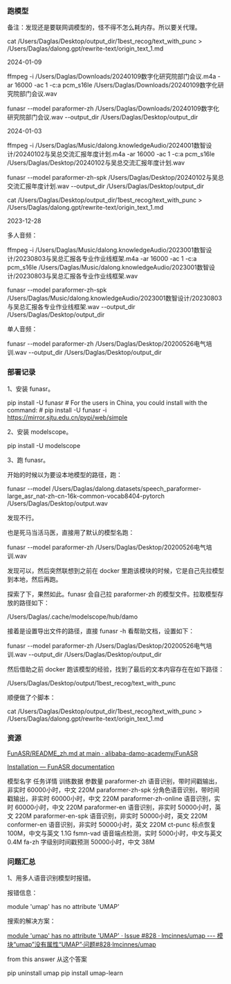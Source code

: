 ### 跑模型

备注：发现还是要联网调模型的，怪不得不怎么耗内存。所以要关代理。

cat /Users/Daglas/Desktop/output_dir/1best_recog/text_with_punc > /Users/Daglas/dalong.gpt/rewrite-text/origin_text_1.md





2024-01-09

ffmpeg -i /Users/Daglas/Downloads/20240109数字化研究院部门会议.m4a -ar 16000 -ac 1 -c:a pcm_s16le /Users/Daglas/Downloads/20240109数字化研究院部门会议.wav

funasr --model paraformer-zh /Users/Daglas/Downloads/20240109数字化研究院部门会议.wav --output_dir /Users/Daglas/Desktop/output_dir



2024-01-03

ffmpeg -i /Users/Daglas/Music/dalong.knowledgeAudio/2024001数智设计/20240102与吴总交流汇报年度计划.m4a -ar 16000 -ac 1 -c:a pcm_s16le /Users/Daglas/Desktop/20240102与吴总交流汇报年度计划.wav

funasr --model paraformer-zh-spk /Users/Daglas/Desktop/20240102与吴总交流汇报年度计划.wav --output_dir /Users/Daglas/Desktop/output_dir

cat /Users/Daglas/Desktop/output_dir/1best_recog/text_with_punc > /Users/Daglas/dalong.gpt/rewrite-text/origin_text_1.md



2023-12-28


多人音频：

ffmpeg -i /Users/Daglas/Music/dalong.knowledgeAudio/2023001数智设计/20230803与吴总汇报各专业作业线框架.m4a -ar 16000 -ac 1 -c:a pcm_s16le /Users/Daglas/Music/dalong.knowledgeAudio/2023001数智设计/20230803与吴总汇报各专业作业线框架.wav

funasr --model paraformer-zh-spk /Users/Daglas/Music/dalong.knowledgeAudio/2023001数智设计/20230803与吴总汇报各专业作业线框架.wav --output_dir /Users/Daglas/Desktop/output_dir

单人音频：

funasr --model paraformer-zh /Users/Daglas/Desktop/20200526电气培训.wav --output_dir /Users/Daglas/Desktop/output_dir



### 部署记录

1、安装 funasr。

pip install -U funasr
\# For the users in China, you could install with the command:
\# pip install -U funasr -i https://mirror.sjtu.edu.cn/pypi/web/simple

2、安装 modelscope。

pip install -U modelscope

3、跑 funasr。

开始的时候以为要设本地模型的路径，跑：

funasr --model /Users/Daglas/dalong.datasets/speech_paraformer-large_asr_nat-zh-cn-16k-common-vocab8404-pytorch /Users/Daglas/Desktop/output.wav

发现不行。

也是死马当活马医，直接用了默认的模型名跑：

funasr --model paraformer-zh /Users/Daglas/Desktop/20200526电气培训.wav

发现可以，然后突然联想到之前在 docker 里跑该模块的时候，它是自己先拉模型到本地，然后再跑。

探索了下，果然如此。funasr 会自己拉 paraformer-zh 的模型文件。拉取模型存放的路径如下：

/Users/Daglas/.cache/modelscope/hub/damo

接着是设置导出文件的路径，直接 funasr -h 看帮助文档，设置如下：

funasr --model paraformer-zh /Users/Daglas/Desktop/20200526电气培训.wav --output_dir /Users/Daglas/Desktop/output_dir

然后借助之前 docker 跑该模型的经验，找到了最后的文本内容存在在如下路径：

/Users/Daglas/Desktop/output/1best_recog/text_with_punc

顺便做了个脚本：

cat /Users/Daglas/Desktop/output_dir/1best_recog/text_with_punc > /Users/Daglas/dalong.gpt/rewrite-text/origin_text_1.md

### 资源

[FunASR/README\_zh.md at main · alibaba-damo-academy/FunASR](https://github.com/alibaba-damo-academy/FunASR/blob/main/README_zh.md)

[Installation — FunASR documentation](https://alibaba-damo-academy.github.io/FunASR/en/installation/installation.html)


模型名字	任务详情	训练数据	参数量
paraformer-zh 语音识别，带时间戳输出，非实时	60000小时，中文	220M
paraformer-zh-spk 分角色语音识别，带时间戳输出，非实时	60000小时，中文	220M
paraformer-zh-online 语音识别，实时	60000小时，中文	220M
paraformer-en 语音识别，非实时	50000小时，英文	220M
paraformer-en-spk 语音识别，非实时	50000小时，英文	220M
conformer-en 语音识别，非实时	50000小时，英文	220M
ct-punc 标点恢复	100M，中文与英文	1.1G
fsmn-vad 语音端点检测，实时	5000小时，中文与英文	0.4M
fa-zh 字级别时间戳预测	50000小时，中文	38M

### 问题汇总

1、用多人语音识别模型时报错。

报错信息：

module 'umap' has no attribute 'UMAP'

搜索的解决方案：

[module 'umap' has no attribute 'UMAP' · Issue #828 · lmcinnes/umap --- 模块“umap”没有属性“UMAP”·问题#828·lmcinnes/umap](https://github.com/lmcinnes/umap/issues/828)

from this answer 从这个答案

pip uninstall umap
pip install umap-learn

